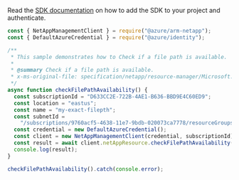 Read the [SDK documentation](https://github.com/Azure/azure-sdk-for-js/blob/%40azure%2Farm-netapp_15.1.1/sdk/netapp/arm-netapp/README.md) on how to add the SDK to your project and authenticate.

```javascript
const { NetAppManagementClient } = require("@azure/arm-netapp");
const { DefaultAzureCredential } = require("@azure/identity");

/**
 * This sample demonstrates how to Check if a file path is available.
 *
 * @summary Check if a file path is available.
 * x-ms-original-file: specification/netapp/resource-manager/Microsoft.NetApp/stable/2021-10-01/examples/CheckFilePathAvailability.json
 */
async function checkFilePathAvailability() {
  const subscriptionId = "D633CC2E-722B-4AE1-B636-BBD9E4C60ED9";
  const location = "eastus";
  const name = "my-exact-filepth";
  const subnetId =
    "/subscriptions/9760acf5-4638-11e7-9bdb-020073ca7778/resourceGroups/myRP/providers/Microsoft.Network/virtualNetworks/testvnet3/subnets/testsubnet3";
  const credential = new DefaultAzureCredential();
  const client = new NetAppManagementClient(credential, subscriptionId);
  const result = await client.netAppResource.checkFilePathAvailability(location, name, subnetId);
  console.log(result);
}

checkFilePathAvailability().catch(console.error);
```
